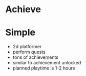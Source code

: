 # Achieve

# Simple
- 2d platformer
- perform quests
- tons of achievements
- similar to achievement unlocked
- planned playtime is 1-2 hours